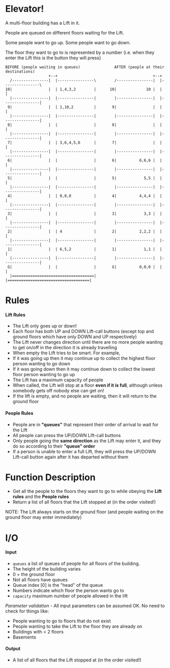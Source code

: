 # Elevator!

A multi-floor building has a Lift in it.

People are queued on different floors waiting for the Lift.

Some people want to go up. Some people want to go down. 

The floor they want to go to is represented by a number (i.e. when they enter the Lift this is the button they will press)

```
BEFORE (people waiting in queues)               AFTER (people at their destinations)
                   +--+                                          +--+ 
  /----------------|  |----------------\        /----------------|  |----------------\
10|                |  | 1,4,3,2        |      10|             10 |  |                |
  |----------------|  |----------------|        |----------------|  |----------------|
 9|                |  | 1,10,2         |       9|                |  |                |
  |----------------|  |----------------|        |----------------|  |----------------|
 8|                |  |                |       8|                |  |                |
  |----------------|  |----------------|        |----------------|  |----------------|
 7|                |  | 3,6,4,5,6      |       7|                |  |                |
  |----------------|  |----------------|        |----------------|  |----------------|
 6|                |  |                |       6|          6,6,6 |  |                |
  |----------------|  |----------------|        |----------------|  |----------------|
 5|                |  |                |       5|            5,5 |  |                |
  |----------------|  |----------------|        |----------------|  |----------------|
 4|                |  | 0,0,0          |       4|          4,4,4 |  |                |
  |----------------|  |----------------|        |----------------|  |----------------|
 3|                |  |                |       3|            3,3 |  |                |
  |----------------|  |----------------|        |----------------|  |----------------|
 2|                |  | 4              |       2|          2,2,2 |  |                |
  |----------------|  |----------------|        |----------------|  |----------------|
 1|                |  | 6,5,2          |       1|            1,1 |  |                |
  |----------------|  |----------------|        |----------------|  |----------------|
 G|                |  |                |       G|          0,0,0 |  |                |
  |====================================|        |====================================|
```

# Rules

#### Lift Rules

* The Lift only goes up or down!
* Each floor has both UP and DOWN Lift-call buttons (except top and ground floors which have only DOWN and UP respectively)
* The Lift never changes direction until there are no more people wanting to get on/off in the direction it is already travelling
* When empty the Lift tries to be smart. For example,
 * If it was going up then it may continue up to collect the highest floor person wanting to go down
 * If it was going down then it may continue down to collect the lowest floor person wanting to go up
* The Lift has a maximum capacity of people 
* When called, the Lift will stop at a floor **even if it is full**, although unless somebody gets off nobody else can get on!
* If the lift is empty, and no people are waiting, then it will return to the ground floor
 
#### People Rules

* People are in **"queues"** that represent their order of arrival to wait for the Lift
* All people can press the UP/DOWN Lift-call buttons
* Only people going the **same direction** as the Lift may enter it, and they do so according to their **"queue" order**
* If a person is unable to enter a full Lift, they will press the UP/DOWN Lift-call button again after it has departed without them

# Function Description

* Get all the people to the floors they want to go to while obeying the **Lift rules** and the **People rules**
* Return a list of all floors that the Lift stopped at (in the order visited!)

NOTE: The Lift always starts on the ground floor (and people waiting on the ground floor may enter immediately)


# I/O

#### Input

* ```queues``` a list of queues of people for all floors of the building. 
 * The height of the building varies
 * 0 = the ground floor
 * Not all floors have queues
 * Queue index [0] is the "head" of the queue
 * Numbers indicate which floor the person wants go to
* ```capacity``` maximum number of people allowed in the lift

*Parameter validation* - All input parameters can be assumed OK. No need to check for things like:

* People wanting to go to floors that do not exist
* People wanting to take the Lift to the floor they are already on
* Buildings with < 2 floors
* Basements

#### Output

* A list of all floors that the Lift stopped at (in the order visited!)